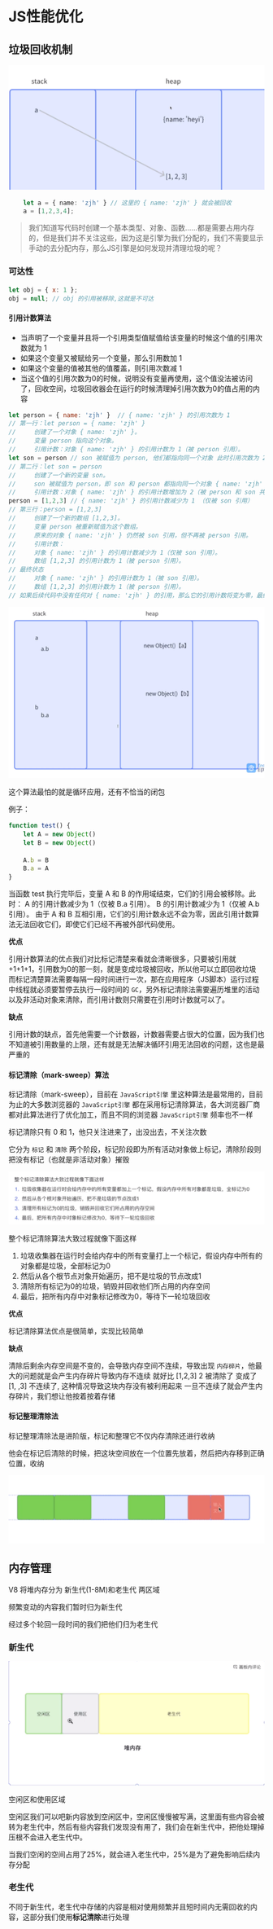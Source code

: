# JS性能优化

## 垃圾回收机制

![垃圾回收](.\img\s16573704162025.png)

```typescript
    let a = { name: 'zjh' } // 这里的 { name: 'zjh' } 就会被回收
    a = [1,2,3,4];

```

> 我们知道写代码时创建一个基本类型、对象、函数......都是需要占用内存的，但是我们并不关注这些，因为这是引擎为我们分配的，我们不需要显示手动的去分配内存，那么JS引擎是如何发现并清理垃圾的呢？

### 可达性

```javascript
let obj = { x: 1 };
obj = null; // obj 的引用被移除,这就是不可达
```

#### 引用计数算法

- 当声明了一个变量并且将一个引用类型值赋值给该变量的时候这个值的引用次数就为 1
- 如果这个变量又被赋给另一个变量，那么引用数加 1
- 如果这个变量的值被其他的值覆盖，则引用次数减 1
- 当这个值的引用次数为0的时候，说明没有变量再使用，这个值没法被访问了，回收空间，垃圾回收器会在运行的时候清理掉引用次数为0的值占用的内容

```javascript
let person = { name: 'zjh' }  // { name: 'zjh' } 的引用次数为 1
// 第一行：let person = { name: 'zjh' }
//     创建了一个对象 { name: 'zjh' }。
//     变量 person 指向这个对象。
//     引用计数：对象 { name: 'zjh' } 的引用计数为 1（被 person 引用）。
let son = person // son 被赋值为 person, 他们都指向同一个对象 此时引用次数为 2
// 第二行：let son = person
//     创建了一个新的变量 son。
//     son 被赋值为 person，即 son 和 person 都指向同一个对象 { name: 'zjh' }。
//     引用计数：对象 { name: 'zjh' } 的引用计数增加为 2（被 person 和 son 共同引用）。
person = [1,2,3] // { name: 'zjh' } 的引用计数减少为 1 （仅被 son 引用）
// 第三行：person = [1,2,3]
//     创建了一个新的数组 [1,2,3]。
//     变量 person 被重新赋值为这个数组。
//     原来的对象 { name: 'zjh' } 仍然被 son 引用，但不再被 person 引用。
//     引用计数：
//     对象 { name: 'zjh' } 的引用计数减少为 1（仅被 son 引用）。
//     数组 [1,2,3] 的引用计数为 1（被 person 引用）。
// 最终状态
//     对象 { name: 'zjh' } 的引用计数为 1（被 son 引用）。
//     数组 [1,2,3] 的引用计数为 1（被 person 引用）。
// 如果后续代码中没有任何对 { name: 'zjh' } 的引用，那么它的引用计数将变为零，最终会被垃圾回收器回收。

```

![测试](.\img\s17143704162025.png)

这个算法最怕的就是循环应用，还有不恰当的闭包

例子：

```javascript
function test() {
    let A = new Object()
    let B = new Object()

    A.b = B
    B.a = A
}
```

当函数 test 执行完毕后，变量 A 和 B 的作用域结束，它们的引用会被移除。此时：
A 的引用计数减少为 1（仅被 B.a 引用）。
B 的引用计数减少为 1（仅被 A.b 引用）。
由于 A 和 B 互相引用，它们的引用计数永远不会为零，因此引用计数算法无法回收它们，即使它们已经不再被外部代码使用。

**优点**

引用计数算法的优点我们对比标记清楚来看就会清晰很多，只要被引用就+1+1+1，引用数为0的那一刻，就是变成垃圾被回收，所以他可以立即回收垃圾
而标记清楚算法需要每隔一段时间进行一次，那在应用程序（JS脚本）运行过程中线程就必须要暂停去执行一段时间的 `GC`，另外标记清除法需要遍历堆里的活动以及非活动对象来清除，而引用计数则只需要在引用时计数就可以了。

**缺点**

引用计数的缺点，首先他需要一个计数器，计数器需要占很大的位置，因为我们也不知道被引用数量的上限，还有就是无法解决循环引用无法回收的问题，这也是最严重的

#### 标记清除（mark-sweep）算法

标记清除（mark-sweep），目前在 `JavaScript引擎` 里这种算法是最常用的，目前为止的大多数浏览器的 `JavaScript引擎` 都在采用标记清除算法，各大浏览器厂商都对此算法进行了优化加工，而且不同的浏览器 `JavaScript引擎` 频率也不一样

标记清除只有 0 和 1，他只关注进来了，出没出去，不关注次数

它分为 `标记` 和 `清除` 两个阶段，标记阶段即为所有活动对象做上标记，清除阶段则把没有标记（也就是非活动对象）摧毁

![过程](.\img\s17461304162025.png)

整个标记清除算法大致过程就像下面这样

1. 垃圾收集器在运行时会给内存中的所有变量打上一个标记，假设内存中所有的对象都是垃圾，全部标记为0
2. 然后从各个根节点对象开始遍历，把不是垃圾的节点改成1
3. 清除所有标记为0的垃圾，销毁并回收他们所占用的内存空间
4. 最后，把所有内存中对象标记修改为0，等待下一轮垃圾回收

**优点**

标记清除算法优点是很简单，实现比较简单

**缺点**

清除后剩余内存空间是不变的，会导致内存空间不连续，导致出现 `内存碎片`，他最大的问题就是会产生内存碎片导致内存不连续
就好比 [1,2,3]  2 被清除了 变成了 [1, ,3] 不连续了, 这种情况导致这块内存没有被利用起来
一旦不连续了就会产生内存碎片，我们想让他按着按着存储

#### 标记整理清除法

标记整理清除法是进阶版，标记和整理它不仅内存清除还进行收纳

他会在标记后清除的时候，把这块空间放在一个位置先放着，然后把内存移到正确位置，收纳

![标记整理清除法](.\img\s20311304162025.png)

## 内存管理

V8 将堆内存分为 新生代(1-8M)和老生代 两区域

频繁变动的内容我们暂时归为新生代

经过多个轮回一段时间的我们把他们归为老生代

### 新生代

![新生代又分为两个小类别](.\img\s20442104162025.png)

空闲区和使用区域

空闲区我们可以吧新内容放到空闲区中，空闲区慢慢被写满，这里面有些内容会被转为老生代中，然后有些内容我们发现没有用了，我们会在新生代中，把他处理掉压根不会进入老生代中。

当我们空闲的空间占用了25%，就会进入老生代中，25%是为了避免影响后续内存分配

### 老生代

不同于新生代，老生代中存储的内容是相对使用频繁并且短时间内无需回收的内容，这部分我们使用**标记清除**进行处理
